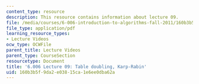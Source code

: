 ```yaml
---
content_type: resource
description: This resource contains information about lecture 09.
file: /media/courses/6-006-introduction-to-algorithms-fall-2011/160b3b5f9da2e03815ca1e6ee0dba62a_MIT6_006F11_lec09.pdf
file_type: application/pdf
learning_resource_types:
- Lecture Videos
ocw_type: OCWFile
parent_title: Lecture Videos
parent_type: CourseSection
resourcetype: Document
title: '6.006 Lecture 09: Table doubling, Karp-Rabin'
uid: 160b3b5f-9da2-e038-15ca-1e6ee0dba62a
---
```

